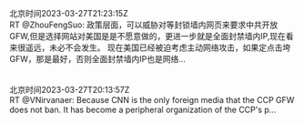 北京时间2023-03-27T21:23:15Z<br>RT @ZhouFengSuo: 政策层面，可以威胁对等封锁墙内网页来要求中共开放GFW,但是选择网站对美国是是不愿意做的，更进一步就是全面封禁墙内IP,现在看来很遥远，未必不会发生。
现在美国已经被迫考虑主动网络攻击，如果定点击垮GFW，那是最好，否则全面封禁墙内IP也是网络…<br><br><br>北京时间2023-03-27T20:13:57Z<br>RT @VNirvanaer: Because CNN is the only foreign media that the CCP GFW does not ban. It has become a peripheral organization of the CCP's p…<br><br><br>
